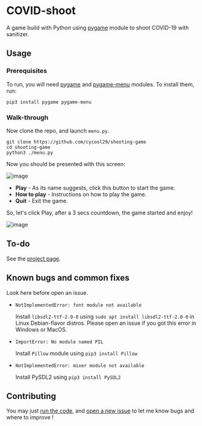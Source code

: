 # COVID-shoot

A game build with Python using [pygame](https://pygame.org) module to shoot COVID-19 with sanitizer.

## Usage

### Prerequisites

To run, you will need [pygame](https://pygame.org) and [pygame-menu](https://pygame-menu.readthedocs.io/) modules. To install them, run:
``` 
pip3 install pygame pygame-menu
```
### Walk-through

Now clone the repo, and launch `menu.py`.
```
git clone https://github.com/cycool29/shooting-game
cd shooting-game
python3 ./menu.py
```

Now you should be presented with this screen:

![image](https://user-images.githubusercontent.com/88134003/138396670-9c0e85de-b623-48d6-b86e-28265c71aa94.png)

- **Play** - As its name suggests, click this button to start the game.
- **How to play** - Instructions on how to play the game.
- **Quit** - Exit the game.

So, let's click Play, after a 3 secs countdown, the game started and enjoy!

![image](https://user-images.githubusercontent.com/88134003/138398555-8e17dbd0-84d0-42a9-9c89-f99a276e2c5f.png)


## To-do

See the [project page](https://github.com/cycool29/shooting-game/projects/1).


## Known bugs and common fixes

Look here before open an issue.

- `NotImplementedError: font module not available` 

  Install `libsdl2-ttf-2.0-0` using `sudo apt install libsdl2-ttf-2.0-0` in Linux Debian-flavor distros. Please open an issue if you got this error in Windows or   MacOS.

- `ImportError: No module named PIL`

  Install `Pillow` module using `pip3 install Pillow`

- `NotImplementedError: mixer module not available`

  Install PySDL2 using `pip3 install PySDL2`


## Contributing

You may just [run the code](https://github.com/cycool29/shooting-game/new/main?readme=1#usage), and [open a new issue](https://github.com/cycool29/shooting-game/issues/new) to let me know bugs and where to improve !